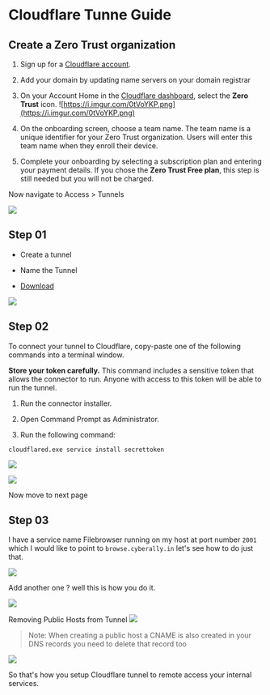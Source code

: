 

# Cloudflare Tunne Guide

## Create a Zero Trust organization

1. Sign up for a [Cloudflare account](https://dash.cloudflare.com/sign-up).

2. Add your domain by updating name servers on your domain registrar 

3. On your Account Home in the [Cloudflare dashboard](https://dash.cloudflare.com/), select the **Zero Trust** icon.
   ![https://i.imgur.com/0tVoYKP.png](https://i.imgur.com/0tVoYKP.png)

4. On the onboarding screen, choose a team name. The team name is a unique identifier for your Zero Trust organization. Users will enter this team name when they enroll their device.

5. Complete your onboarding by selecting a subscription plan and entering your payment details. If you chose the **Zero Trust Free plan**, this step is still needed but you will not be charged.


Now navigate to Access > Tunnels

![](https://i.imgur.com/LlG3vnA.png)



## Step 01

- Create a tunnel

- Name the Tunnel

- [Download](https://github.com/cloudflare/cloudflared/releases/latest/download/cloudflared-windows-amd64.msi)

![](https://i.imgur.com/3410KLI.gif)

## Step 02

To connect your tunnel to Cloudflare, copy-paste one of the following commands into a terminal window.

**Store your token carefully.** This command includes a sensitive token that allows the connector to run. Anyone with access to this token will be able to run the tunnel.

1. Run the connector installer.

2. Open Command Prompt as Administrator.

3. Run the following command:

```
cloudflared.exe service install secrettoken
```

![](https://i.imgur.com/spJoUF0.png)

![](https://i.imgur.com/Aa7caBe.png)

Now move to next page

## Step 03

I have a service name Filebrowser running on my host at port number `2001`
which I would like to point to `browse.cyberally.in` let's see how to do just that.

![](https://i.imgur.com/npBZAWt.gif)

Add another one ?
well this is how you do it.

![](https://i.imgur.com/oG2mZLj.gif)

Removing Public Hosts from Tunnel
![](https://i.imgur.com/WB5V7IN.png)



> Note: When creating a public host a CNAME is also created in your DNS records you need to delete that record too



![](https://i.imgur.com/oAExo61.png)



So that's how you setup Cloudflare tunnel to remote access your internal services.
